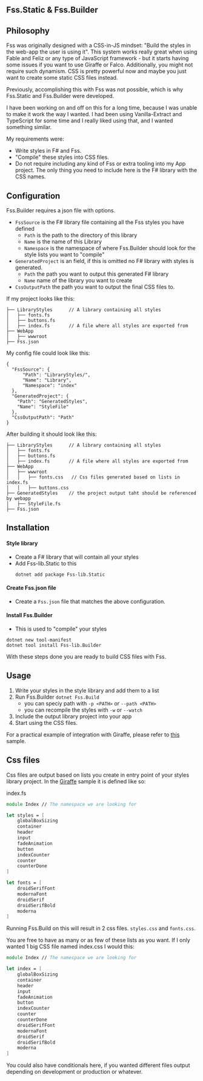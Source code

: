 ﻿## Fss.Static & Fss.Builder

## Philosophy

Fss was originally designed with a CSS-in-JS mindset: "Build the styles in the web-app the user is using it".
This system works really great when using Fable and Feliz or any type of JavaScript framework - but it starts having some issues if you want to use Giraffe or Falco.
Additionally, you might not require such dynamism. CSS is pretty powerful now and maybe you just want to create some static CSS files instead.

Previously, accomplishing this with Fss was not possible, which is why Fss.Static and Fss.Builder were developed.

I have been working on and off on this for a long time, because I was unable to make it work the way I wanted.
I had been using Vanilla-Extract and TypeScript for some time and I really liked using that, and I wanted something similar.

My requirements were:
- Write styles in F# and Fss.
- "Compile" these styles into CSS files.
- Do not require including any kind of Fss or extra tooling into my App project. The only thing you need to include here is the F# library with the CSS names.

## Configuration
Fss.Builder requires a json file with options.

- `FssSource` is the F# library file containing all the Fss styles you have defined
    - `Path` is the path to the directory of this library
    - `Name` is the name of this Library
    - `Namespace` is the namespace of where Fss.Builder should look for the style lists you want to "compile"
- `GeneratedProject` is an field, if this is omitted no F# library with styles is generated.
    - `Path` the path you want to output this generated F# library
    - `Name` name of the library you want to create
- `CssOutputPath` the path you want to output the final CSS files to.


If my project looks like this:
```
├── LibraryStyles      // A library containing all styles
│   ├── fonts.fs      
│   ├── buttons.fs     
│   ├── index.fs       // A file where all styles are exported from
├── WebApp
│   ├── wwwroot
├── Fss.json
```

My config file could look like this:
```
{
  "FssSource": {
      "Path": "LibraryStyles/",
      "Name": "Library",
      "Namespace": "index"
  },
  "GeneratedProject": {
    "Path": "GeneratedStyles",
    "Name": "StyleFile"
  },
  "CssOutputPath": "Path"
}
```

After building it should look like this:

```
├── LibraryStyles      // A library containing all styles
│   ├── fonts.fs      
│   ├── buttons.fs     
│   ├── index.fs       // A file where all styles are exported from
├── WebApp
│   ├── wwwroot
│   │   ├── fonts.css   // Css files generated based on lists in index.fs
│   │   ├── buttons.css
├── GeneratedStyles    // the project output taht should be referenced by webapp
│   ├── StyleFile.fs      
├── Fss.json
```

## Installation


#### Style library
- Create a F# library that will contain all your styles
- Add Fss-lib.Static to this
	```
	dotnet add package Fss-lib.Static
	```

#### Create Fss.json file
- Create a `Fss.json` file that matches the above configuration.

#### Install Fss.Builder
- This is used to "compile" your styles
```
dotnet new tool-manifest
dotnet tool install Fss-lib.Builder
```

With these steps done you are ready to build CSS files with Fss.

## Usage

1. Write your styles in the style library and add them to a list
2. Run Fss.Builder `dotnet Fss.Build`
    - you can speciy path with `-p <PATH>` or `--path <PATH>`
    - you can recompile the styles with `-w` or `--watch`
3. Include the output library project into your app
4. Start using the CSS files.

For a practical example of integration with Giraffe, please refer to [this](LINKY) sample.

## Css files
Css files are output based on lists you create in entry point of your styles library project.
In the [Giraffe](LINKY) sample it is defined like so:

index.fs
```fsharp
module Index // The namespace we are looking for

let styles = [
    globalBoxSizing 
    container
    header
    input
    fadeAnimation
    button
    indexCounter
    counter
    counterDone
]

let fonts = [
    droidSerifFont 
    modernaFont 
    droidSerif 
    droidSerifBold 
    moderna
]
```

Running Fss.Build on this will result in 2 css files. `styles.css` and `fonts.css`.

You are free to have as many or as few of these lists as you want.
If I only wanted 1 big CSS file named index.css I would this:

```fsharp
module Index // The namespace we are looking for

let index = [
    globalBoxSizing 
    container
    header
    input
    fadeAnimation
    button
    indexCounter
    counter
    counterDone
    droidSerifFont 
    modernaFont 
    droidSerif 
    droidSerifBold 
    moderna
]
```

You could also have conditionals here, if you wanted different files output depending on development or production or whatever.

